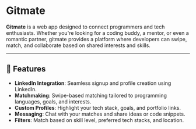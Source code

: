 # Gitmate

**Gitmate** is a web app designed to connect programmers and tech enthusiasts. Whether you're looking for a coding buddy, a mentor, or even a romantic partner, gitmate provides a platform where developers can swipe, match, and collaborate based on shared interests and skills.

---

## 🚀 Features

- **LinkedIn Integration**: Seamless signup and profile creation using LinkedIn.
- **Matchmaking**: Swipe-based matching tailored to programming languages, goals, and interests.
- **Custom Profiles**: Highlight your tech stack, goals, and portfolio links.
- **Messaging**: Chat with your matches and share ideas or code snippets.
- **Filters**: Match based on skill level, preferred tech stacks, and location.
